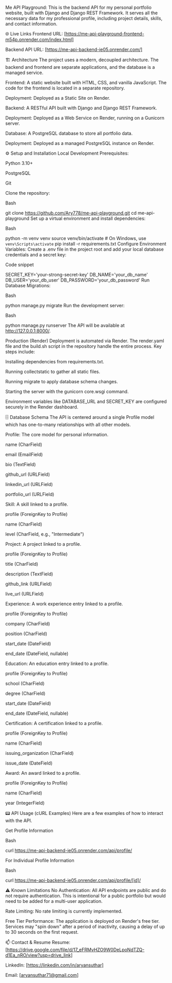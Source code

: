 Me API Playground:
This is the backend API for my personal portfolio website, built with Django and Django REST Framework. It serves all the necessary data for my professional profile, including project details, skills, and contact information.

🌐 Live Links
Frontend URL: [https://me-api-playground-frontend-m54p.onrender.com/index.html]

Backend API URL: [https://me-api-backend-ie05.onrender.com/]

🏗️ Architecture
The project uses a modern, decoupled architecture. The backend and frontend are separate applications, and the database is a managed service.

Frontend: A static website built with HTML, CSS, and vanilla JavaScript. The code for the frontend is located in a separate repository.

Deployment: Deployed as a Static Site on Render.

Backend: A RESTful API built with Django and Django REST Framework.

Deployment: Deployed as a Web Service on Render, running on a Gunicorn server.

Database: A PostgreSQL database to store all portfolio data.

Deployment: Deployed as a managed PostgreSQL instance on Render.

⚙️ Setup and Installation
Local Development
Prerequisites:

Python 3.10+

PostgreSQL

Git

Clone the repository:

Bash

git clone https://github.com/Ary778/me-api-playground.git
cd me-api-playground
Set up a virtual environment and install dependencies:

Bash

python -m venv venv
source venv/bin/activate  # On Windows, use `venv\Scripts\activate`
pip install -r requirements.txt
Configure Environment Variables:
Create a .env file in the project root and add your local database credentials and a secret key:

Code snippet

SECRET_KEY='your-strong-secret-key'
DB_NAME='your_db_name'
DB_USER='your_db_user'
DB_PASSWORD='your_db_password'
Run Database Migrations:

Bash

python manage.py migrate
Run the development server:

Bash

python manage.py runserver
The API will be available at http://127.0.0.1:8000/.

Production (Render)
Deployment is automated via Render. The render.yaml file and the build.sh script in the repository handle the entire process. Key steps include:

Installing dependencies from requirements.txt.

Running collectstatic to gather all static files.

Running migrate to apply database schema changes.

Starting the server with the gunicorn core.wsgi command.

Environment variables like DATABASE_URL and SECRET_KEY are configured securely in the Render dashboard.

🗄️ Database Schema
The API is centered around a single Profile model which has one-to-many relationships with all other models.

Profile: The core model for personal information.

name (CharField)

email (EmailField)

bio (TextField)

github_url (URLField)

linkedin_url (URLField)

portfolio_url (URLField)

Skill: A skill linked to a profile.

profile (ForeignKey to Profile)

name (CharField)

level (CharField, e.g., "Intermediate")

Project: A project linked to a profile.

profile (ForeignKey to Profile)

title (CharField)

description (TextField)

github_link (URLField)

live_url (URLField)

Experience: A work experience entry linked to a profile.

profile (ForeignKey to Profile)

company (CharField)

position (CharField)

start_date (DateField)

end_date (DateField, nullable)

Education: An education entry linked to a profile.

profile (ForeignKey to Profile)

school (CharField)

degree (CharField)

start_date (DateField)

end_date (DateField, nullable)

Certification: A certification linked to a profile.

profile (ForeignKey to Profile)

name (CharField)

issuing_organization (CharField)

issue_date (DateField)

Award: An award linked to a profile.

profile (ForeignKey to Profile)

name (CharField)

year (IntegerField)

📟 API Usage (cURL Examples)
Here are a few examples of how to interact with the API.

Get Profile Information

Bash

curl https://me-api-backend-ie05.onrender.com/api/profile/

For Individual Profile Information

Bash 

curl https://me-api-backend-ie05.onrender.com/api/profile/[id]/

⚠️ Known Limitations
No Authentication: All API endpoints are public and do not require authentication. This is intentional for a public portfolio but would need to be added for a multi-user application.

Rate Limiting: No rate limiting is currently implemented.

Free Tier Performance: The application is deployed on Render's free tier. Services may "spin down" after a period of inactivity, causing a delay of up to 30 seconds on the first request.

📫 Contact & Resume
Resume: [https://drive.google.com/file/d/17_eFRMvHZO9W0DeLpoNdTZQ-d1Ea_nRO/view?usp=drive_link]

LinkedIn: [https://linkedin.com/in/aryansuthar]

Email: [aryansuthar71@gmail.com]
